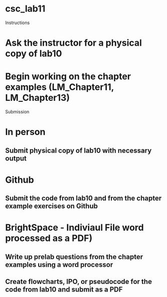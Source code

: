 # csc_lab11

Instructions
# Ask the instructor for a physical copy of lab10
# Begin working on the chapter examples (LM_Chapter11, LM_Chapter13)

Submission
# In person
## Submit physical copy of lab10 with necessary output
# Github
## Submit the code from lab10 and from the chapter example exercises on Github
# BrightSpace - Indiviaul File word processed as a PDF)
## Write up prelab questions from the chapter examples using a word processor
## Create flowcharts, IPO, or pseudocode for the code from lab10 and submit as a PDF
